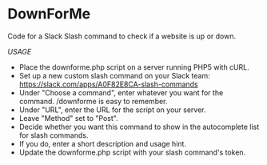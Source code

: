 # DownForMe
Code for a Slack Slash command to check if a website is up or down.

*USAGE*

* Place the downforme.php script on a server running PHP5 with cURL.
* Set up a new custom slash command on your Slack team: https://slack.com/apps/A0F82E8CA-slash-commands
* Under "Choose a command", enter whatever you want for the command. /downforme is easy to remember.
* Under "URL", enter the URL for the script on your server.
* Leave "Method" set to "Post".
* Decide whether you want this command to show in the autocomplete list for slash commands.
* If you do, enter a short description and usage hint.
* Update the downforme.php script with your slash command's token.
